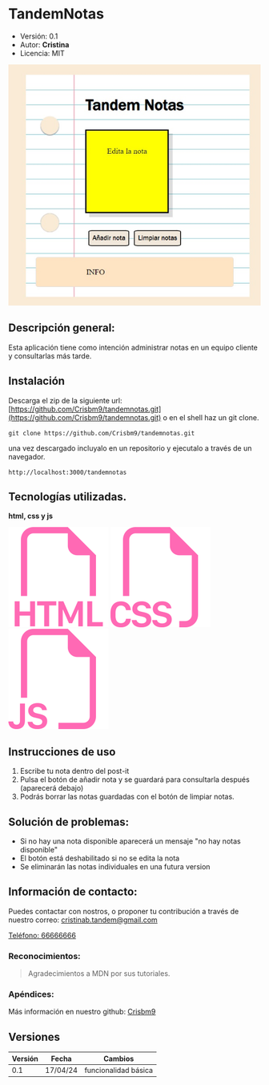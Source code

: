 # TandemNotas
- Versión: 0.1
- Autor: **Cristina**
- Licencia: MIT



![captacion de la aplicacion](notas.jpg)



## Descripción general:
Esta aplicación tiene como intención administrar notas en un equipo cliente y consultarlas más tarde.


## Instalación
Descarga el zip de la siguiente url: 
[https://github.com/Crisbm9/tandemnotas.git](https://github.com/Crisbm9/tandemnotas.git)
o en el shell haz un git clone.
```shell
git clone https://github.com/Crisbm9/tandemnotas.git
```
una vez descargado incluyalo en un repositorio y ejecutalo a través de un navegador.
```
http://localhost:3000/tandemnotas
```

## Tecnologías utilizadas.
**html, css y js**

![icono-html](./html.svg)
![icono-html](./css.svg)
![icono-html](./js.svg)



## Instrucciones de uso
1. Escribe tu nota dentro del post-it
2. Pulsa el botón de añadir nota y se guardará para consultarla después (aparecerá debajo)
3. Podrás borrar las notas guardadas con el botón de limpiar notas.

## Solución de problemas:
- Si no hay una nota disponible aparecerá un mensaje "no hay notas disponible"
- El botón está deshabilitado si no se edita la nota
- Se eliminarán las notas individuales en una futura version

## Información de contacto:
Puedes contactar con nostros, o proponer tu contribución a través de nuestro correo:
[cristinab.tandem@gmail.com](mailto:cristinab.tandem@gmail.com)

[Teléfono: 66666666](tel:+34666666666)

### Reconocimientos:
>Agradecimientos a MDN por sus tutoriales.


### Apéndices:
Más información en nuestro github:
[Crisbm9](https://Crisbm9.github.io)

## Versiones
|Versión|Fecha|Cambios|
|--|--|--|
|0.1|17/04/24|funcionalidad básica|